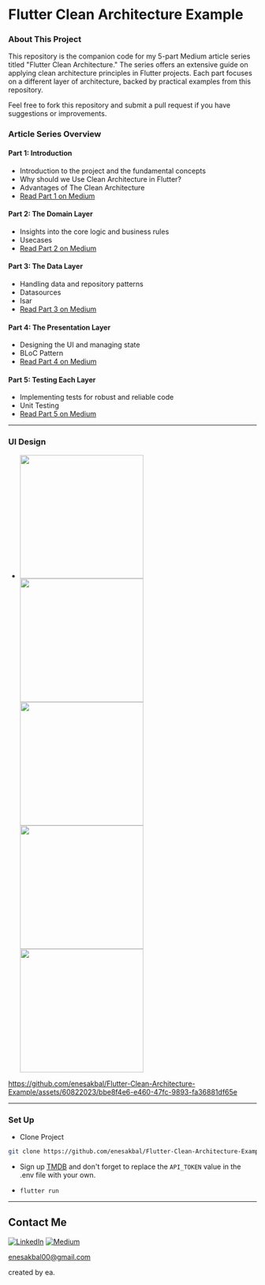# Flutter Clean Architecture Example

### About This Project

This repository is the companion code for my 5-part Medium article series titled "Flutter Clean Architecture." The series offers an extensive guide on applying clean architecture principles in Flutter projects. Each part focuses on a different layer of architecture, backed by practical examples from this repository.

Feel free to fork this repository and submit a pull request if you have suggestions or improvements.

### Article Series Overview


#### Part 1: Introduction
- Introduction to the project and the fundamental concepts
- Why should we Use Clean Architecture in Flutter?
- Advantages of The Clean Architecture
- [Read Part 1 on Medium](https://medium.com/@enesakbal00/flutter-clean-architecture-part-1-introduction-f5dadf1bf3ee)
#### Part 2: The Domain Layer
- Insights into the core logic and business rules
- Usecases
- [Read Part 2 on Medium](https://medium.com/@enesakbal00/flutter-clean-architecture-part-2-domain-layer-f55007bd1ade)
#### Part 3: The Data Layer
- Handling data and repository patterns
- Datasources
- Isar
- [Read Part 3 on Medium](https://medium.com/@enesakbal00/flutter-clean-architecture-part-3-data-layer-d9c5c63dc767)
#### Part 4: The Presentation Layer
- Designing the UI and managing state
- BLoC Pattern
- [Read Part 4 on Medium](https://medium.com/@enesakbal00/flutter-clean-architecture-part-4-presentation-layer-ba51445fad83)
#### Part 5: Testing Each Layer
- Implementing tests for robust and reliable code
- Unit Testing
- [Read Part 5 on Medium](https://medium.com/@enesakbal00/flutter-clean-architecture-part-5-unit-test-a1bb7791899f)

---

### UI Design
-
  <p>
  <img src="https://github.com/enesakbal/Flutter-Clean-Architecture-Example/assets/60822023/3131a7c8-c3de-4ca8-8057-0f1c1b928e99" width="250">
  <img src="https://github.com/enesakbal/Flutter-Clean-Architecture-Example/assets/60822023/f2efec53-ed72-407a-83a0-983c8eb07170" width="250">
  <img src="https://github.com/enesakbal/Flutter-Clean-Architecture-Example/assets/60822023/9ebcda89-d96c-4ba0-a0d4-18d1bf6e2c03" width="250">
  <img src="https://github.com/enesakbal/Flutter-Clean-Architecture-Example/assets/60822023/da32073a-f0d1-4828-aeda-8ceb3e298956" width="250">
  <img src="https://github.com/enesakbal/Flutter-Clean-Architecture-Example/assets/60822023/86eff697-1f45-43d4-9ec9-9cbc3bdfdafd" width="250">
  <p/>




https://github.com/enesakbal/Flutter-Clean-Architecture-Example/assets/60822023/bbe8f4e6-e460-47fc-9893-fa36881df65e


---

### Set Up
- Clone Project
```bash
git clone https://github.com/enesakbal/Flutter-Clean-Architecture-Example.git
```

- Sign up [TMDB](https://developer.themoviedb.org/docs) and don't forget to replace the ```API_TOKEN``` value in the .env file with your own.

- ```flutter run```

---


## Contact Me
[![LinkedIn](https://img.shields.io/badge/linkedin-0A66C2?style=for-the-badge&logo=linkedin&logoColor=white)](https://www.linkedin.com/in/enesakbl/)
[![Medium](https://img.shields.io/badge/Medium-12100E?style=for-the-badge&logo=medium&logoColor=white)](https://medium.com/@enesakbal00)

enesakbal00@gmail.com



created by ea.




